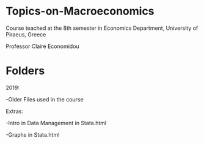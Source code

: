 # Topics-on-Macroeconomics
Course teached at the 8th semester in Economics Department, University of Piraeus, Greece

Professor Claire Economidou


Folders
=============


2019: 

-Older Files used in the course


Extras: 

-Intro in Data Management in Stata.html

-Graphs in Stata.html
